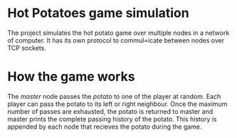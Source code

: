 # Hot Potatoes game simulation

The project simulates the hot potato game over multiple nodes in a network of computer.
It has its own protocol to commul=icate between nodes over TCP sockets. 

# How the game works
The *master* node passes the *potato* to one of the player at random. Each player can
pass the potato to its left or  right neighbour. Once the maximum number of passes are
exhausted, the potato is returned to master and master prints the complete passing history 
of the potato. This history is appended by each node that recieves the potato during the game.
